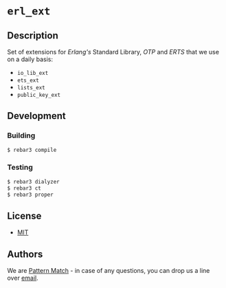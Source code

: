 # `erl_ext`

## Description

Set of extensions for *Erlang's* Standard Library, *OTP* and *ERTS* that we use on a daily basis:

- `io_lib_ext`
- `ets_ext`
- `lists_ext`
- `public_key_ext`

## Development

### Building

```bash
$ rebar3 compile
```

### Testing

```bash
$ rebar3 dialyzer
$ rebar3 ct
$ rebar3 proper
```

## License

- [MIT](LICENSE.md)

## Authors

We are [Pattern Match](https://github.com/patternmatch) - in case of any questions, you can drop us a line over [email](mailto:contact@pattern-match.com).
